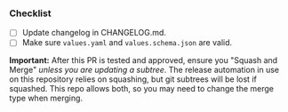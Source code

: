 ### Checklist

- [ ] Update changelog in CHANGELOG.md.
- [ ] Make sure `values.yaml` and `values.schema.json` are valid.

**Important:** After this PR is tested and approved, ensure you "Squash and Merge" _unless you are updating a subtree_. The release automation in use on this repository relies on squashing, but git subtrees will be lost if squashed. This repo allows both, so you may need to change the merge type when merging.
